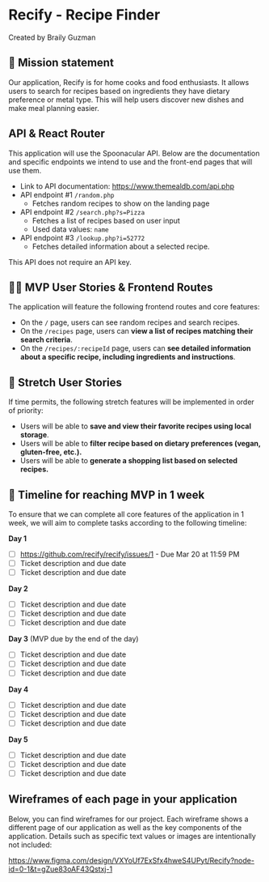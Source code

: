 # Recify - Recipe Finder

Created by Braily Guzman

## 🚀 Mission statement

Our application, Recify is for home cooks and food enthusiasts. It allows users to search for recipes based on ingredients they have dietary preference or metal type. This will help users discover new dishes and make meal planning easier.

## API & React Router

This application will use the Spoonacular API. Below are the documentation and specific endpoints we intend to use and the front-end pages that will use them.

- Link to API documentation: https://www.themealdb.com/api.php
- API endpoint #1 `/random.php`
  - Fetches random recipes to show on the landing page
- API endpoint #2 `/search.php?s=Pizza`
  - Fetches a list of recipes based on user input
  - Used data values: `name`
- API endpoint #3 `/lookup.php?i=52772`
  - Fetches detailed information about a selected recipe.

This API does not require an API key.

## 👩‍💻 MVP User Stories & Frontend Routes

The application will feature the following frontend routes and core features:

- On the `/` page, users can see random recipes and search recipes.
- On the `/recipes` page, users can **view a list of recipes matching their search criteria**.
- On the `/recipes/:recipeId` page, users can **see detailed information about a specific recipe, including ingredients and instructions**.

## 🤔 Stretch User Stories

If time permits, the following stretch features will be implemented in order of priority:

- Users will be able to **save and view their favorite recipes using local storage**.
- Users will be able to **filter recipe based on dietary preferences (vegan, gluten-free, etc.).**
- Users will be able to **generate a shopping list based on selected recipes.**

## 📆 Timeline for reaching MVP in 1 week

To ensure that we can complete all core features of the application in 1 week, we will aim to complete tasks according to the following timeline:

**Day 1**

- [ ] https://github.com/recify/recify/issues/1 - Due Mar 20 at 11:59 PM
- [ ] Ticket description and due date
- [ ] Ticket description and due date

**Day 2**

- [ ] Ticket description and due date
- [ ] Ticket description and due date
- [ ] Ticket description and due date

**Day 3** (MVP due by the end of the day)

- [ ] Ticket description and due date
- [ ] Ticket description and due date
- [ ] Ticket description and due date

**Day 4**

- [ ] Ticket description and due date
- [ ] Ticket description and due date
- [ ] Ticket description and due date

**Day 5**

- [ ] Ticket description and due date
- [ ] Ticket description and due date
- [ ] Ticket description and due date

## Wireframes of each page in your application

Below, you can find wireframes for our project. Each wireframe shows a different page of our application as well as the key components of the application. Details such as specific text values or images are intentionally not included:

https://www.figma.com/design/VXYoUf7ExSfx4hweS4UPyt/Recify?node-id=0-1&t=gZue83oAF43Qstxj-1
